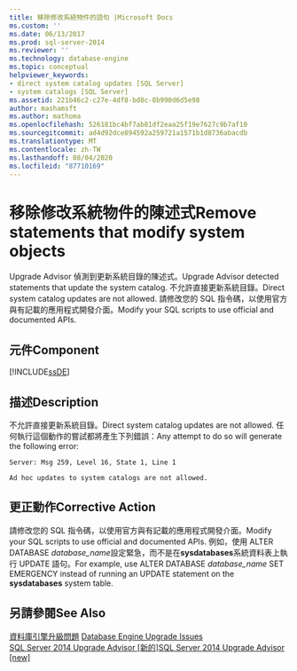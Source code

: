 ```yaml
---
title: 移除修改系統物件的語句 |Microsoft Docs
ms.custom: ''
ms.date: 06/13/2017
ms.prod: sql-server-2014
ms.reviewer: ''
ms.technology: database-engine
ms.topic: conceptual
helpviewer_keywords:
- direct system catalog updates [SQL Server]
- system catalogs [SQL Server]
ms.assetid: 221b46c2-c27e-4df8-bd8c-8b990d6d5e98
author: mashamsft
ms.author: mathoma
ms.openlocfilehash: 526181bc4bf7ab81df2eaa25f19e7627c9b7af10
ms.sourcegitcommit: ad4d92dce894592a259721a1571b1d8736abacdb
ms.translationtype: MT
ms.contentlocale: zh-TW
ms.lasthandoff: 08/04/2020
ms.locfileid: "87710169"
---
```

# <a name="remove-statements-that-modify-system-objects"></a><span data-ttu-id="2a7e9-102">移除修改系統物件的陳述式</span><span class="sxs-lookup"><span data-stu-id="2a7e9-102">Remove statements that modify system objects</span></span>
  <span data-ttu-id="2a7e9-103">Upgrade Advisor 偵測到更新系統目錄的陳述式。</span><span class="sxs-lookup"><span data-stu-id="2a7e9-103">Upgrade Advisor detected statements that update the system catalog.</span></span> <span data-ttu-id="2a7e9-104">不允許直接更新系統目錄。</span><span class="sxs-lookup"><span data-stu-id="2a7e9-104">Direct system catalog updates are not allowed.</span></span> <span data-ttu-id="2a7e9-105">請修改您的 SQL 指令碼，以使用官方與有記載的應用程式開發介面。</span><span class="sxs-lookup"><span data-stu-id="2a7e9-105">Modify your SQL scripts to use official and documented APIs.</span></span>  
  
## <a name="component"></a><span data-ttu-id="2a7e9-106">元件</span><span class="sxs-lookup"><span data-stu-id="2a7e9-106">Component</span></span>  
 [!INCLUDE[ssDE](../../includes/ssde-md.md)]  
  
## <a name="description"></a><span data-ttu-id="2a7e9-107">描述</span><span class="sxs-lookup"><span data-stu-id="2a7e9-107">Description</span></span>  
 <span data-ttu-id="2a7e9-108">不允許直接更新系統目錄。</span><span class="sxs-lookup"><span data-stu-id="2a7e9-108">Direct system catalog updates are not allowed.</span></span> <span data-ttu-id="2a7e9-109">任何執行這個動作的嘗試都將產生下列錯誤：</span><span class="sxs-lookup"><span data-stu-id="2a7e9-109">Any attempt to do so will generate the following error:</span></span>  
  
 `Server: Msg 259, Level 16, State 1, Line 1`  
  
 `Ad hoc updates to system catalogs are not allowed.`  
  
## <a name="corrective-action"></a><span data-ttu-id="2a7e9-110">更正動作</span><span class="sxs-lookup"><span data-stu-id="2a7e9-110">Corrective Action</span></span>  
 <span data-ttu-id="2a7e9-111">請修改您的 SQL 指令碼，以使用官方與有記載的應用程式開發介面。</span><span class="sxs-lookup"><span data-stu-id="2a7e9-111">Modify your SQL scripts to use official and documented APIs.</span></span> <span data-ttu-id="2a7e9-112">例如，使用 ALTER DATABASE *database_name*設定緊急，而不是在**sysdatabases**系統資料表上執行 UPDATE 語句。</span><span class="sxs-lookup"><span data-stu-id="2a7e9-112">For example, use ALTER DATABASE *database_name* SET EMERGENCY instead of running an UPDATE statement on the **sysdatabases** system table.</span></span>  
  
## <a name="see-also"></a><span data-ttu-id="2a7e9-113">另請參閱</span><span class="sxs-lookup"><span data-stu-id="2a7e9-113">See Also</span></span>  
 <span data-ttu-id="2a7e9-114">[資料庫引擎升級問題](../../../2014/sql-server/install/database-engine-upgrade-issues.md) </span><span class="sxs-lookup"><span data-stu-id="2a7e9-114">[Database Engine Upgrade Issues](../../../2014/sql-server/install/database-engine-upgrade-issues.md) </span></span>  
 [<span data-ttu-id="2a7e9-115">SQL Server 2014 Upgrade Advisor &#91;新的&#93;</span><span class="sxs-lookup"><span data-stu-id="2a7e9-115">SQL Server 2014 Upgrade Advisor &#91;new&#93;</span></span>](https://docs.microsoft.com/sql/sql-server/install/sql-server-2014-upgrade-advisor)  
  
  
